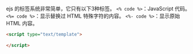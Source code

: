 ejs 的标签系统非常简单，它只有以下3种标签。
`<% code %>`：JavaScript 代码。
`<%= code %>`：显示替换过 HTML 特殊字符的内容。
`<%- code %>`：显示原始 HTML 内容。

```html
<script type="text/template">
  
</script>
```
